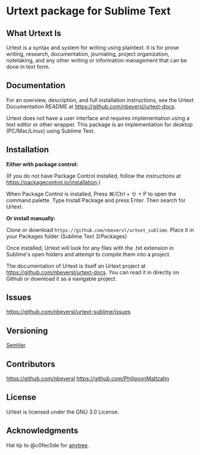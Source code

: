 # Urtext package for Sublime Text

## What Urtext Is

Urtext is a syntax and system for writing using plaintext. It is for prose writing, research, documentation, journaling, project organization, notetaking, and any other writing or information management that can be done in text form. 

## Documentation

For an overview, description, and full installation instructions, see the Urtext Documentation README at https://github.com/nbeversl/urtext-docs.

Urtext does not have a user interface and requires implementation using a text editor or other wrapper. This package is an implementation for desktop (PC/Mac/Linux) using Sublime Text.

## Installation

**Either with package control:**

(If you do not have Package Control installed, follow the instructions at https://packagecontrol.io/installation.) 

When Package Control is installed, Press ⌘/Ctrl + ⇧ + P to open the command palette. Type Install Package and press Enter. Then search for Urtext.

**Or install manually:**

Clone or download `https://github.com/nbeversl/urtext_sublime`. Place it in your Packages folder (Sublime Text 3/Packages) 

Once installed, Urtext will look for any files with the .txt extension in Sublime's open folders and attempt to compile them into a project. 

The documentation of Urtext is itself an Urtext project at https://github.com/nbeversl/urtext-docs. You can read it in directly on Github or download it as a navigable project.

## Issues

https://github.com/nbeversl/urtext-sublime/issues

## Versioning

[SemVer](http://semver.org/).

## Contributors

https://github.com/nbeversl
https://github.com/PhilipvonMaltzahn

## License

Urtext is licensed under the GNU 3.0 License.

## Acknowledgments

Hat tip to @c0fec0de for [anytree](https://github.com/c0fec0de/anytree).

